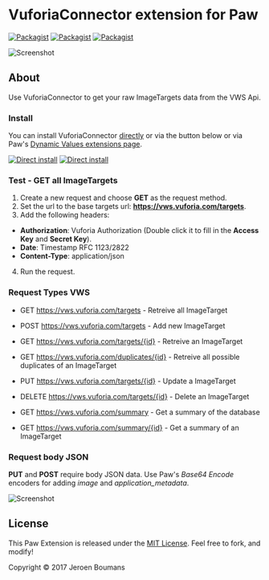 # VuforiaConnector extension for Paw 
[![Packagist](https://img.shields.io/badge/license-MIT-00aaff.svg?style=flat-square)](https://github.com/jeroenboumans/Paw-VuforiaConnector/blob/master/LICENSE) [![Packagist](https://img.shields.io/github/stars/jeroenboumans/Paw-VuforiaConnector.svg?style=flat-square)](https://github.com/jeroenboumans/Paw-VuforiaConnector/stargazers) [![Packagist](https://img.shields.io/github/issues/jeroenboumans/Paw-VuforiaConnector.svg?style=flat-square)](https://github.com/jeroenboumans/Paw-VuforiaConnector/issues)

![Screenshot](https://raw.githubusercontent.com/jeroenboumans/Paw-VuforiaConnector/master/Screenshot.png)


## About

Use VuforiaConnector to get your raw ImageTargets data from the VWS Api.


### Install 

You can install VuforiaConnector [directly](https://tinyurl.com/ltasvcc) or via the button below or via Paw's [Dynamic Values extensions page](https://paw.cloud/extensions/VuforiaConnector).

[![Direct install](https://raw.githubusercontent.com/jeroenboumans/Paw-VuforiaConnector/master/install.png)](https://tinyurl.com/ltasvcc)
[![Direct install](http://kat.rest/wp-content/uploads/2017/04/Artboard.png)](https://tinyurl.com/ltasvcc)

### Test - GET all ImageTargets

1. Create a new request and choose **GET** as the request method.
2. Set the url to the base targets url: **https://vws.vuforia.com/targets**.
3. Add the following headers:
  * **Authorization**: Vuforia Authorization (Double click it to fill in the **Access Key** and **Secret Key**).
  * **Date**: Timestamp RFC 1123/2822
  * **Content-Type**: application/json
4. Run the request.


### Request Types VWS

* GET https://vws.vuforia.com/targets - Retreive all ImageTarget
* POST https://vws.vuforia.com/targets - Add new ImageTarget
* GET https://vws.vuforia.com/targets/{id} - Retreive an ImageTarget
* GET https://vws.vuforia.com/duplicates/{id} - Retreive all possible duplicates of an ImageTarget
* PUT https://vws.vuforia.com/targets/{id} - Update a ImageTarget
* DELETE https://vws.vuforia.com/targets/{id} - Delete an ImageTarget

* GET https://vws.vuforia.com/summary - Get a summary of the database
* GET https://vws.vuforia.com/summary/{id} - Get a summary of an ImageTarget


### Request body JSON

**PUT** and **POST** require body JSON data. Use Paw's *Base64 Encode* encoders for adding *image* and *application_metadata*.

![Screenshot](https://raw.githubusercontent.com/jeroenboumans/Paw-VuforiaConnector/master/Screenshot_json.png?i)


## License

This Paw Extension is released under the [MIT License](LICENSE). Feel free to fork, and modify!

Copyright © 2017 Jeroen Boumans
